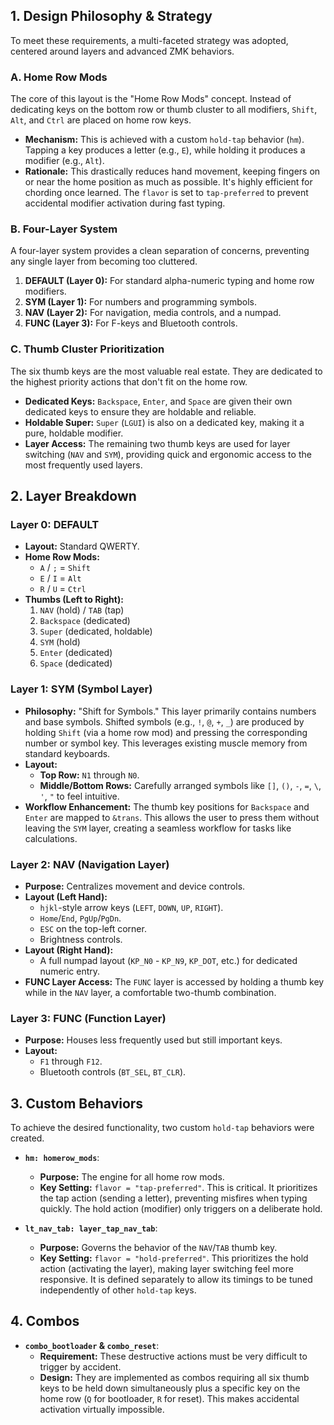 ## 1. Design Philosophy & Strategy

To meet these requirements, a multi-faceted strategy
was adopted, centered around layers and advanced ZMK
behaviors.

### A. Home Row Mods

The core of this layout is the "Home Row Mods"
concept. Instead of dedicating keys on the bottom row
or thumb cluster to all modifiers, `Shift`, `Alt`, and
`Ctrl` are placed on home row keys.

- **Mechanism:** This is achieved with a custom
  `hold-tap` behavior (`hm`). Tapping a key produces
  a letter (e.g., `E`), while holding it produces a
  modifier (e.g., `Alt`).
- **Rationale:** This drastically reduces hand movement,
  keeping fingers on or near the home position as much
  as possible. It's highly efficient for chording once
  learned. The `flavor` is set to `tap-preferred` to
  prevent accidental modifier activation during fast
  typing.

### B. Four-Layer System

A four-layer system provides a clean separation of
concerns, preventing any single layer from becoming
too cluttered.

1.  **DEFAULT (Layer 0):** For standard alpha-numeric
    typing and home row modifiers.
2.  **SYM (Layer 1):** For numbers and programming symbols.
3.  **NAV (Layer 2):** For navigation, media controls, and a numpad.
4.  **FUNC (Layer 3):** For F-keys and Bluetooth controls.

### C. Thumb Cluster Prioritization

The six thumb keys are the most valuable real estate.
They are dedicated to the highest priority actions that
don't fit on the home row.

- **Dedicated Keys:** `Backspace`, `Enter`, and `Space`
  are given their own dedicated keys to ensure they are
  holdable and reliable.
- **Holdable Super:** `Super` (`LGUI`) is also on a
  dedicated key, making it a pure, holdable modifier.
- **Layer Access:** The remaining two thumb keys are
  used for layer switching (`NAV` and `SYM`), providing
  quick and ergonomic access to the most frequently
  used layers.

## 2. Layer Breakdown

### Layer 0: DEFAULT

- **Layout:** Standard QWERTY.
- **Home Row Mods:**
  - `A` / `;` = `Shift`
  - `E` / `I` = `Alt`
  - `R` / `U` = `Ctrl`
- **Thumbs (Left to Right):**
  1. `NAV` (hold) / `TAB` (tap)
  2. `Backspace` (dedicated)
  3. `Super` (dedicated, holdable)
  4. `SYM` (hold)
  5. `Enter` (dedicated)
  6. `Space` (dedicated)

### Layer 1: SYM (Symbol Layer)

- **Philosophy:** "Shift for Symbols." This layer
  primarily contains numbers and base symbols. Shifted
  symbols (e.g., `!`, `@`, `+`, `_`) are produced by
  holding `Shift` (via a home row mod) and pressing
  the corresponding number or symbol key. This
  leverages existing muscle memory from standard
  keyboards.
- **Layout:**
  - **Top Row:** `N1` through `N0`.
  - **Middle/Bottom Rows:** Carefully arranged symbols
    like `[]`, `()`, `-`, `=`, `\`, `'`, `"` to feel
    intuitive.
- **Workflow Enhancement:** The thumb key positions for
  `Backspace` and `Enter` are mapped to `&trans`. This
  allows the user to press them without leaving the
  `SYM` layer, creating a seamless workflow for tasks
  like calculations.

### Layer 2: NAV (Navigation Layer)

- **Purpose:** Centralizes movement and device controls.
- **Layout (Left Hand):**
  - `hjkl`-style arrow keys (`LEFT`, `DOWN`, `UP`, `RIGHT`).
  - `Home`/`End`, `PgUp`/`PgDn`.
  - `ESC` on the top-left corner.
  - Brightness controls.
- **Layout (Right Hand):**
  - A full numpad layout (`KP_N0` - `KP_N9`, `KP_DOT`,
    etc.) for dedicated numeric entry.
- **FUNC Layer Access:** The `FUNC` layer is accessed
  by holding a thumb key while in the `NAV` layer, a
  comfortable two-thumb combination.

### Layer 3: FUNC (Function Layer)

- **Purpose:** Houses less frequently used but still
  important keys.
- **Layout:**
  - `F1` through `F12`.
  - Bluetooth controls (`BT_SEL`, `BT_CLR`).

## 3. Custom Behaviors

To achieve the desired functionality, two custom
`hold-tap` behaviors were created.

- **`hm: homerow_mods`**:

  - **Purpose:** The engine for all home row mods.
  - **Key Setting:** `flavor = "tap-preferred"`. This
    is critical. It prioritizes the tap action
    (sending a letter), preventing misfires when typing
    quickly. The hold action (modifier) only triggers
    on a deliberate hold.

- **`lt_nav_tab: layer_tap_nav_tab`**:
  - **Purpose:** Governs the behavior of the `NAV`/`TAB`
    thumb key.
  - **Key Setting:** `flavor = "hold-preferred"`. This
    prioritizes the hold action (activating the layer),
    making layer switching feel more responsive. It is
    defined separately to allow its timings to be tuned
    independently of other `hold-tap` keys.

## 4. Combos

- **`combo_bootloader` & `combo_reset`**:
  - **Requirement:** These destructive actions must be
    very difficult to trigger by accident.
  - **Design:** They are implemented as combos requiring
    all six thumb keys to be held down simultaneously
    plus a specific key on the home row (`Q` for
    bootloader, `R` for reset). This makes accidental
    activation virtually impossible.
